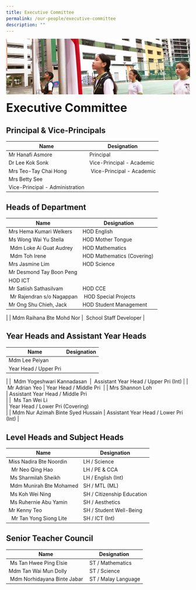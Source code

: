 ```yaml
---
title: Executive Committee
permalink: /our-people/executive-committee
description: ""
---
```

![](/images/sub-banner.jpg)

**<font size=6>Executive Committee</font>**

Principal & Vice-Principals
---------------------------

| Name | Designation |
| --- | --- |
| Mr Hanafi Asmore | Principal |
| Dr Lee Kok Sonk | Vice-Principal - Academic |
| Mrs Teo-Tay Chai Hong  |  Vice-Principal - Academic |
| Mrs Betty See  
 | Vice-Principal - Administration |

Heads of Department
-------------------

| Name | Designation |
| --- | --- |
| Mrs Hema Kumari Welkers | HOD English |
| Ms Wong Wai Yu Stella | HOD Mother Tongue |
|  Mdm Loke Ai Guat Audrey | HOD Mathematics  |
|  Mdm Toh Irene | HOD Mathematics (Covering)  |
| Mrs Jasmine Lim | HOD Science |
| Mr Desmond Tay Boon Peng  
 | HOD ICT |
| Mr Satiish Sathasilvam | HOD CCE |
|  Mr Rajendran s/o Nagappan |  HOD Special Projects |
| Mr Ong Shu Chieh, Jack | HOD Student Management  
 |
| Mdm Raihana Bte Mohd Nor |  School Staff Developer |

Year Heads and Assistant Year Heads
-----------------------------------

| Name | Designation |
| --- | --- |
| Mdm Lee Peiyan  
 | Year Head / Upper Pri  
 |
|  Mdm Yogeshwari Kannadasan  |  Assistant Year Head / Upper Pri (Int) |
|  Mr Adrian Yeo | Year Head / Middle Pri  |
| Mrs Shannon Loh  
 | Assistant Year Head / Middle Pri  
 |
|  Ms Tan Wei Li  
 | Year Head / Lower Pri (Covering)  
 |
| Mdm Nur Azimah Binte Syed Hussain | Assistant Year Head / Lower Pri (Int) |

Level Heads and Subject Heads
-----------------------------

| Name | Designation |
| --- | --- |
| Miss Nadira Bte Noordin  | LH / Science |
|   Mr Neo Qing Hao | LH / PE & CCA |
|  Ms Sharmilah Sheikh | LH / English (Int)  |
|  Mdm Munirah Bte Mohamed | SH / MTL (ML)  |
|  Ms Koh Wei Ning | SH / Citizenship Education |
|  Ms Ruhernie Abu Yamin | SH / Aesthetics |
| Mr Kenny Teo   | SH / Student Well-Being  |
|   Mr Tan Yong Siong Lite | SH / ICT (Int)  |

Senior Teacher Council
----------------------

| Name | Designation |
| --- | --- |
|  Ms Tan Hwee Ping Elsie |  ST / Mathematics |
| Mdm Tan Wai Mun Dolly  |  ST / Science |
|  Mdm Norhidayana Binte Jabar |  ST / Malay Language |